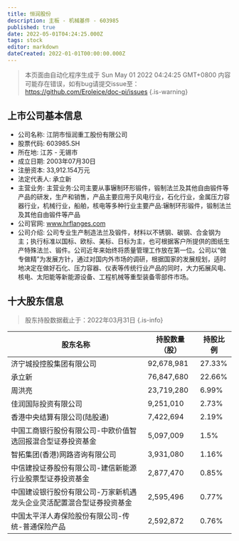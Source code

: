 ```yaml
---
title: 恒润股份
description: 主板 - 机械基件 - 603985
published: true
date: 2022-05-01T04:24:25.000Z
tags: stock
editor: markdown
dateCreated: 2022-01-01T00:00:00.000Z
---
```


> 本页面由自动化程序生成于 Sun May 01 2022 04:24:25 GMT+0800
> 内容可能存在错误，如有bug请提交issue至：https://github.com/Eroleice/doc-pi/issues
{.is-warning}

## 上市公司基本信息
- 公司名称: 江阴市恒润重工股份有限公司
- 股票代码: 603985.SH
- 所在地: 江苏 - 无锡市
- 成立日期: 2003年07月30日
- 注册资本: 33,912.154万元
- 法定代表人: 承立新
- 主营业务: 主营业务:公司主要从事辗制环形锻件，锻制法兰及其他自由锻件等产品的研发，生产和销售，产品主要应用于风电行业，石化行业，金属压力容器行业，机械行业，船舶，核电等多种行业主要产品:辗制环形锻件，锻制法兰及其他自由锻件等产品
- 公司官网: www.hrflanges.com
- 公司介绍: 公司专业生产制造法兰及锻件，材料以不锈钢、碳钢、合金钢为主；执行标准以国标、欧标、美标、日标为主，也可根据客户所提供的图纸生产特殊法兰、锻件。公司近年来始终将质量管理工作放在第一位。公司以“做专做精”为发展方针，通过对国内外市场的调研，根据国家的发展规划，适时地决定在做好石化、压力容器、仪表等传统行业产品的同时，大力拓展风电、核电、太阳能等新能源设备、工程机械等重型装备零部件市场。


## 十大股东信息
> 股东持股数据截止于：2022年03月31日
{.is-info}

| 股东名称 | 持股数量（股） | 持股比例 |
| --- | --- | --- |
| 济宁城投控股集团有限公司 | 92,678,981 | 27.33% |
| 承立新 | 76,847,680 | 22.66% |
| 周洪亮 | 23,719,280 | 6.99% |
| 佳润国际投资有限公司 | 9,251,010 | 2.73% |
| 香港中央结算有限公司(陆股通) | 7,422,694 | 2.19% |
| 中国工商银行股份有限公司-中欧价值智选回报混合型证券投资基金 | 5,097,009 | 1.5% |
| 智拓集团(香港)网路咨询有限公司 | 3,931,080 | 1.16% |
| 中信建投证券股份有限公司-建信新能源行业股票型证券投资基金 | 2,877,470 | 0.85% |
| 中国建设银行股份有限公司-万家新机遇龙头企业灵活配置混合型证券投资基金 | 2,595,496 | 0.77% |
| 中国太平洋人寿保险股份有限公司-传统-普通保险产品 | 2,592,872 | 0.76% |




